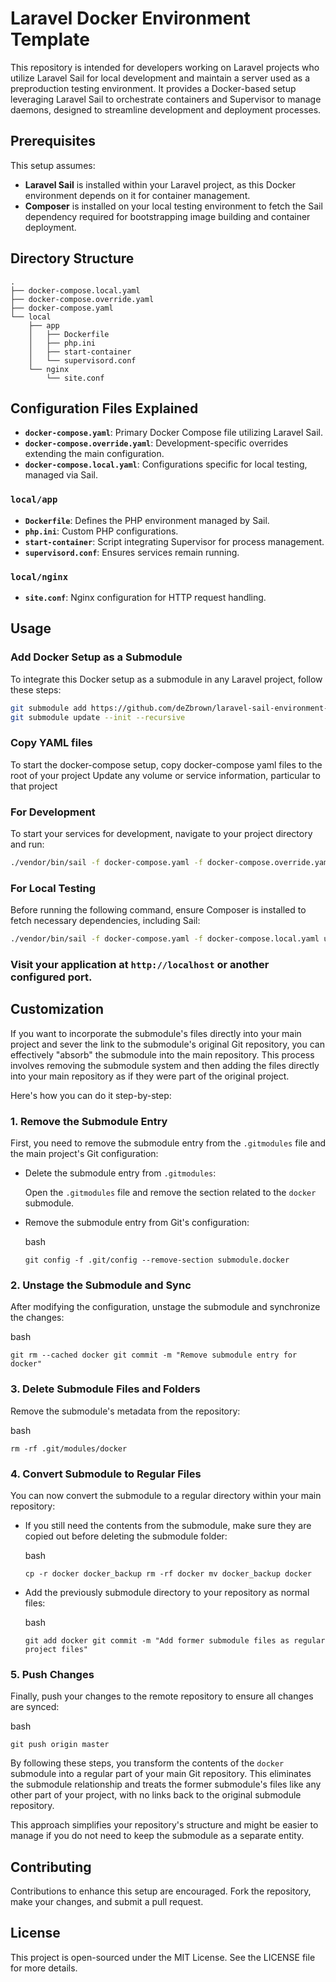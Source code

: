 
# Laravel Docker Environment Template

This repository is intended for developers working on Laravel projects who utilize Laravel Sail for local development and maintain a server used as a preproduction testing environment. It provides a Docker-based setup leveraging Laravel Sail to orchestrate containers and Supervisor to manage daemons, designed to streamline development and deployment processes.

## Prerequisites

This setup assumes:
- **Laravel Sail** is installed within your Laravel project, as this Docker environment depends on it for container management.
- **Composer** is installed on your local testing environment to fetch the Sail dependency required for bootstrapping image building and container deployment.

## Directory Structure

```
.
├── docker-compose.local.yaml
├── docker-compose.override.yaml
├── docker-compose.yaml
└── local
    ├── app
    │   ├── Dockerfile
    │   ├── php.ini
    │   ├── start-container
    │   └── supervisord.conf
    └── nginx
        └── site.conf
```

## Configuration Files Explained

- **`docker-compose.yaml`**: Primary Docker Compose file utilizing Laravel Sail.
- **`docker-compose.override.yaml`**: Development-specific overrides extending the main configuration.
- **`docker-compose.local.yaml`**: Configurations specific for local testing, managed via Sail.

### `local/app`
- **`Dockerfile`**: Defines the PHP environment managed by Sail.
- **`php.ini`**: Custom PHP configurations.
- **`start-container`**: Script integrating Supervisor for process management.
- **`supervisord.conf`**: Ensures services remain running.

### `local/nginx`
- **`site.conf`**: Nginx configuration for HTTP request handling.

## Usage

### Add Docker Setup as a Submodule

To integrate this Docker setup as a submodule in any Laravel project, follow these steps:

```bash
git submodule add https://github.com/deZbrown/laravel-sail-environment-extension.git docker
git submodule update --init --recursive
```

### Copy YAML files

To start the docker-compose setup, copy docker-compose yaml files to the root of your project
Update any volume or service information, particular to that project

### For Development

To start your services for development, navigate to your project directory and run:

```bash
./vendor/bin/sail -f docker-compose.yaml -f docker-compose.override.yaml up --build -d
```

### For Local Testing

Before running the following command, ensure Composer is installed to fetch necessary dependencies, including Sail:

```bash
./vendor/bin/sail -f docker-compose.yaml -f docker-compose.local.yaml up --build -d
```

### Visit your application at `http://localhost` or another configured port.

## Customization

If you want to incorporate the submodule's files directly into your main project and sever the link to the submodule's original Git repository, you can effectively "absorb" the submodule into the main repository. This process involves removing the submodule system and then adding the files directly into your main repository as if they were part of the original project.

Here's how you can do it step-by-step:

### 1\. Remove the Submodule Entry

First, you need to remove the submodule entry from the `.gitmodules` file and the main project's Git configuration:

-   Delete the submodule entry from `.gitmodules`:

    Open the `.gitmodules` file and remove the section related to the `docker` submodule.

-   Remove the submodule entry from Git's configuration:

    bash

    `git config -f .git/config --remove-section submodule.docker`

### 2\. Unstage the Submodule and Sync

After modifying the configuration, unstage the submodule and synchronize the changes:

bash

`git rm --cached docker
git commit -m "Remove submodule entry for docker"`

### 3\. Delete Submodule Files and Folders

Remove the submodule's metadata from the repository:

bash

`rm -rf .git/modules/docker`

### 4\. Convert Submodule to Regular Files

You can now convert the submodule to a regular directory within your main repository:

-   If you still need the contents from the submodule, make sure they are copied out before deleting the submodule folder:

    bash

    `cp -r docker docker_backup
    rm -rf docker
    mv docker_backup docker`

-   Add the previously submodule directory to your repository as normal files:

    bash

    `git add docker
    git commit -m "Add former submodule files as regular project files"`

### 5\. Push Changes

Finally, push your changes to the remote repository to ensure all changes are synced:

bash

`git push origin master`

By following these steps, you transform the contents of the `docker` submodule into a regular part of your main Git repository. This eliminates the submodule relationship and treats the former submodule's files like any other part of your project, with no links back to the original submodule repository.

This approach simplifies your repository's structure and might be easier to manage if you do not need to keep the submodule as a separate entity.

## Contributing

Contributions to enhance this setup are encouraged. Fork the repository, make your changes, and submit a pull request.

## License

This project is open-sourced under the MIT License. See the LICENSE file for more details.
